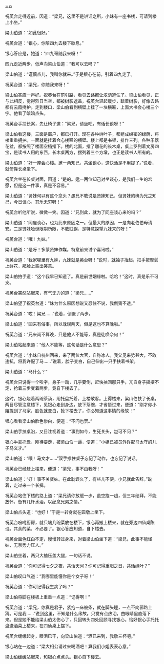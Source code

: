     三四 

   祝英台走得近前，因道：“梁兄，这里不是讲话之所，小妹有一座书楼，可请到楼上小坐。”

   梁山伯道：“如此很好。”

   祝英台道：“银心，你陪四九去楼下歇息。”

   银心答应是，她道：“四九哥随我来呀！”

   四九走近两步，低声向梁山伯道：“我可以去吗？”

   梁山伯道：“谨慎点儿，我叫你就来。”于是银心在前，引着四九走了。

   祝英台道：“梁兄，你随我来呀！”

   粱山伯答应一声好。祝英台在前引路，看见去路都让浓荫遮住了。梁山伯看见，正与此相反，觉得烈日当空，都被树影遮盖，祝英台轻起缓步，踏着树影，好像去路都有云霞掩护。走到楼口，梁山伯看到横壁上挂了一块横匾，上面大书会心楼三个宇。他看了暗暗点头。

   祝英台手扶长案，先让椅子道：“梁兄，请坐吧，有话长谈呀！”

   梁山伯看这楼，三面是窗户，都已打开。现在各种树叶子，都组成绵密的绿荫，将楼重重拥护。一面就是挂着会心楼匾的横壁。楼上都是书架，排作三列。各种乐器花盆，都按照了楼面空档摆下。楼的北面，摆了雕花的长木桌，桌上罗列着文房四宝，是读书人用的东西。长木桌两方，摆列着三个方墩，也正是读书人所有的。

   梁山伯道：“好一座会心楼。邀一两知己，共坐谈心，这快活是不用提了。”说着，就倚靠长桌坐下。

   祝英台坐在长桌对面，因道：“是的。邀一两位知己对坐谈心，是我们一生的宏愿，但是这一件事，真是不容易。”

   梁山伯道：“贤妹何以有这个念头？愚兄不敢说是贤妹知己，但贤妹的确为兄之知己，今日谈心，其乐无穷呀！”

   祝英台听他所说，微微一笑。因道：“兄到此，就为了同座谈心来的吗？”

   梁山伯道：“同座谈心，也为此来原因之一。但最大的原因，一是向老伯伯母请安。二是贤妹哑谜限期所限，不敢耽误，是特意探望九妹来的呀！”

   祝英台道：“哦！九妹。”

   梁山伯道：“是呀！多蒙贤妹作媒，特意前来讨个喜讯啦。”

   祝英台道：“我家哪里有九妹，九妹就是英台呀！”说时，就袖子抬起，把手按摩鬓上鲜花，那脸上露出笑意。

   梁山伯拍手道：“这个我早已知道了。真是前世姻缘啦。哈哈！”这时，真是乐不可支。

   祝英台突然站起来，有气无力的道：“梁兄……”

   梁山伯望了祝英台道：“妹为什么原因想说又忍住不说，我倒猜不透。”

   祝英台道：“哎！梁兄……”说着，倒退了两步。

   梁山伯道：“回来有俗事，所以耽误两天，但是这也不算晚啦。”

   祝英台道：“兄来尚不算晚，只是他人不能等，真是徒唤奈何！”

   梁山伯站起来道：“他人不能等，这句话是什么意思？”

   祝英台道：“小妹自杭州回来，来了两位大官，自称冰人。我父见来势甚大，不敢违抗，将我许配了马……”说着，脸子变白，自己伸出一只手扶着书架。

   梁山伯道：“马什么？”

   祝英台只说得一个唉字，身子一动，几乎要倒，赶快抽回那只手，兀自身子摇摆不定，抢着三步变着两步，竟自下楼去了。

   这时，银心烧着两碗茶汤，用托盘托着，上楼敬客。上得楼来，梁山伯扶了长桌，两目尽管注意楼下，见银心走到身边，放下茶碗，才省悟过来，便道：“刚才你小姐提到了马家，脸色就变白，抢下楼去了，你必知道这事情的缘故！”

   银心看看梁山伯脸色惨白，便道：“不问也罢。”

   梁山伯手扶桌沿，又目注视着道：“事到如今，生死关头，岂可不问？”

   银心手拿托盘，刚待要走，被梁山伯一逼，便道：“小姐已被员外许配马太守的儿子马文才。”

   梁山伯道：“哦！马文才……”双手撑住桌子忘记了动作，也忘记了说话。

   祝英台已经赶上楼来，便道：“梁兄，事不由我呀！”

   梁山伯道：“好！事不关贤妹。在此耽误久了，有些儿不便。小兄就此告辞。”说着，走过来一个长揖。

   祝英台站住下楼的路上道：“梁兄请你放缓一步，虽空跑一趟，但三年结拜，不能放怀，备有几杯水酒，以纪念兄弟之情。”

   梁山伯点头道：“也好！”于是一转身就在圆墩上坐下。

   祝英台吩咐厨房，就只端几碗菜放在楼下，银心再搬上楼来，就在旁边四仙桌陈设。其余的菜，不必要了。银心答应知道，自下楼去。

   祝英台面色红白不定，慢慢转过身来，对着梁山伯坐下道：“梁兄，此事不能怪妹，无奈势力压人。”

   梁山伯坐着，两只大袖压盖大腿，一句话不说。

   祝英台道：“你可记得七夕之夜，共话天河？你可记得重阳之日，共话绿叶？”

   梁山伯叹口气道：“我哪里能懂你是个女子呀！”

   祝英台道：“你可记得我生病了吗？”

   梁山伯将脚在楼板上重重一点道：“记得啊！”

   祝英台道：“梁兄，你真是君子，紧抱一床被条，就在脚头睡，一点不向邪路上猜。可是我……”说到这里，不知是什么缘故，只觉有点热泪，由眼睛里直落下来。但是她不能给梁山伯太伤心了，只回转头四处回顾寻找银心。恰好银心手托托盘送酒菜上楼来，在四仙桌上摆下。

   祝英台缓缓起身，眼泪已干，向梁山伯道：“酒已来到，我敬三杯吧。”

   银心站在一边道：“梁大相公请过来喝酒吧！算我们小姐表表心意。”

   梁山伯缓缓站起来，和银心点点头。银心自下楼去。

